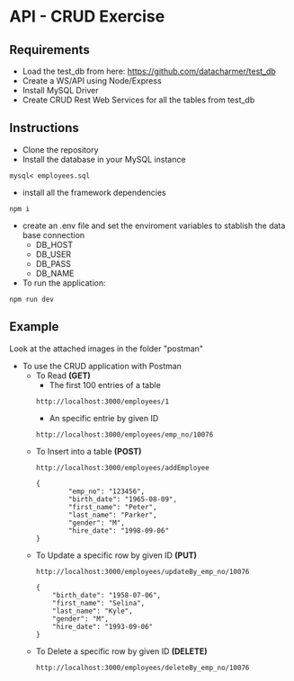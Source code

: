 # API - CRUD Exercise
## Requirements
- Load the test_db from here: https://github.com/datacharmer/test_db
- Create a WS/API using Node/Express
- Install MySQL Driver
- Create CRUD Rest Web Services for all the tables from test_db

## Instructions
- Clone the repository
- Install the database in your MySQL instance
```
mysql< employees.sql
```
- install all the framework dependencies
```
npm i 
```
- create an .env file and set the enviroment variables to stablish the data base connection
    - DB_HOST
    - DB_USER
    - DB_PASS
    - DB_NAME
- To run the application:
```
npm run dev
```
## Example
Look at the attached images in the folder "postman"
- To use the CRUD application with Postman
    - To Read **(GET)**
        - The first 100 entries of a table
        ```
        http://localhost:3000/employees/1
        ```
        - An specific entrie by given ID
        ```
        http://localhost:3000/employees/emp_no/10076
        ```
    - To Insert into a table **(POST)**
        ```
        http://localhost:3000/employees/addEmployee

        {
                "emp_no": "123456",
                "birth_date": "1965-08-09",
                "first_name": "Peter",
                "last_name": "Parker",
                "gender": "M",
                "hire_date": "1998-09-06"
        }
        ```
    - To Update a specific row by given ID **(PUT)**
        ```
        http://localhost:3000/employees/updateBy_emp_no/10076

        {
            "birth_date": "1958-07-06",
            "first_name": "Selina",
            "last_name": "Kyle",
            "gender": "M",
            "hire_date": "1993-09-06"
        }
        ```
    - To Delete a specific row by given ID **(DELETE)**
        ```
        http://localhost:3000/employees/deleteBy_emp_no/10076
        ```